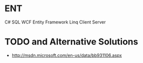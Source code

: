 ENT
===

C# SQL WCF Entity Framework Linq Client Server

TODO and Alternative Solutions
==============================

- http://msdn.microsoft.com/en-us/data/bb931106.aspx